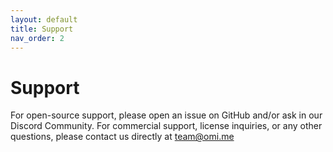 ```yaml
---
layout: default
title: Support
nav_order: 2
---
```


# Support

For open-source support, please open an issue on GitHub and/or ask in our Discord Community. For commercial support, license inquiries, or any other questions, please contact us directly at [team@omi.me](mailto:team@omi.me)
